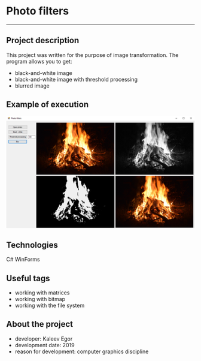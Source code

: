 ﻿# Photo filters

---
## Project description

This project was written for the purpose of image transformation.  The program allows you to get:
- black-and-white image
- black-and-white image with threshold processing
- blurred image

## Example of execution

![alt text](CGLaba4/Photo/Screenshot_1.png)

## Technologies

C# WinForms

## Useful tags

- working with matrices
- working with bitmap
- working with the file system

## About the project

- developer: Kaleev Egor
- development date: 2019
- reason for development: computer graphics discipline




 
